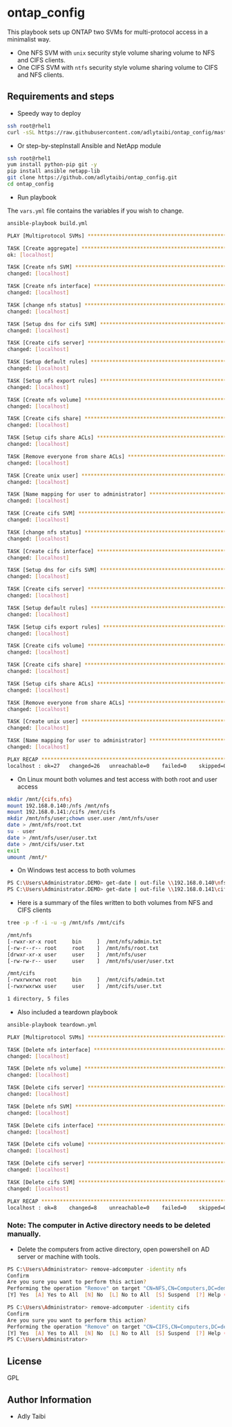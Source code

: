 ontap_config
============

This playbook sets up ONTAP two SVMs for multi-protocol access in a minimalist way.
- One NFS SVM with `unix` security style volume sharing volume to NFS and CIFS clients.
- One CIFS SVM with `ntfs` security style volume sharing volume to CIFS and NFS clients.

Requirements and steps
----------------------

- Speedy way to deploy

```bash
ssh root@rhel1
curl -sSL https://raw.githubusercontent.com/adlytaibi/ontap_config/master/build.sh|bash
```

- Or step-by-stepInstall Ansible and NetApp module

```bash
ssh root@rhel1
yum install python-pip git -y
pip install ansible netapp-lib
git clone https://github.com/adlytaibi/ontap_config.git
cd ontap_config
```

- Run playbook

The `vars.yml` file contains the variables if you wish to change.

```bash
ansible-playbook build.yml

PLAY [Multiprotocol SVMs] **************************************************************

TASK [Create aggregate] ****************************************************************
ok: [localhost]

TASK [Create nfs SVM] ******************************************************************
changed: [localhost]

TASK [Create nfs interface] ************************************************************
changed: [localhost]

TASK [change nfs status] ***************************************************************
changed: [localhost]

TASK [Setup dns for cifs SVM] **********************************************************
changed: [localhost]

TASK [Create cifs server] **************************************************************
changed: [localhost]

TASK [Setup default rules] *************************************************************
changed: [localhost]

TASK [Setup nfs export rules] **********************************************************
changed: [localhost]

TASK [Create nfs volume] ***************************************************************
changed: [localhost]

TASK [Create cifs share] ***************************************************************
changed: [localhost]

TASK [Setup cifs share ACLs] ***********************************************************
changed: [localhost]

TASK [Remove everyone from share ACLs] *************************************************
changed: [localhost]

TASK [Create unix user] ****************************************************************
changed: [localhost]

TASK [Name mapping for user to administrator] ******************************************
changed: [localhost]

TASK [Create cifs SVM] *****************************************************************
changed: [localhost]

TASK [change nfs status] ***************************************************************
changed: [localhost]

TASK [Create cifs interface] ***********************************************************
changed: [localhost]

TASK [Setup dns for cifs SVM] **********************************************************
changed: [localhost]

TASK [Create cifs server] **************************************************************
changed: [localhost]

TASK [Setup default rules] *************************************************************
changed: [localhost]

TASK [Setup cifs export rules] *********************************************************
changed: [localhost]

TASK [Create cifs volume] **************************************************************
changed: [localhost]

TASK [Create cifs share] ***************************************************************
changed: [localhost]

TASK [Setup cifs share ACLs] ***********************************************************
changed: [localhost]

TASK [Remove everyone from share ACLs] *************************************************
changed: [localhost]

TASK [Create unix user] ****************************************************************
changed: [localhost]

TASK [Name mapping for user to administrator] ******************************************
changed: [localhost]

PLAY RECAP *****************************************************************************
localhost : ok=27   changed=26   unreachable=0    failed=0    skipped=0    rescued=0    ignored=0
```

- On Linux mount both volumes and test access with both root and user access

```bash
mkdir /mnt/{cifs,nfs}
mount 192.168.0.140:/nfs /mnt/nfs
mount 192.168.0.141:/cifs /mnt/cifs
mkdir /mnt/nfs/user;chown user.user /mnt/nfs/user
date > /mnt/nfs/root.txt
su - user
date > /mnt/nfs/user/user.txt
date > /mnt/cifs/user.txt
exit
umount /mnt/*
```

- On Windows test access to both volumes

```bash
PS C:\Users\Administrator.DEMO> get-date | out-file \\192.168.0.140\nfs\admin.txt
PS C:\Users\Administrator.DEMO> get-date | out-file \\192.168.0.141\cifs\admin.txt
```

- Here is a summary of the files written to both volumes from NFS and CIFS clients

```bash
tree -p -f -i -u -g /mnt/nfs /mnt/cifs

/mnt/nfs
[-rwxr-xr-x root     bin     ]  /mnt/nfs/admin.txt
[-rw-r--r-- root     root    ]  /mnt/nfs/root.txt
[drwxr-xr-x user     user    ]  /mnt/nfs/user
[-rw-rw-r-- user     user    ]  /mnt/nfs/user/user.txt

/mnt/cifs
[-rwxrwxrwx root     bin     ]  /mnt/cifs/admin.txt
[-rwxrwxrwx user     user    ]  /mnt/cifs/user.txt

1 directory, 5 files
```

- Also included a teardown playbook

```bash
ansible-playbook teardown.yml

PLAY [Multiprotocol SVMs] **************************************************************

TASK [Delete nfs interface] ************************************************************
changed: [localhost]

TASK [Delete nfs volume] ***************************************************************
changed: [localhost]

TASK [Delete cifs server] **************************************************************
changed: [localhost]

TASK [Delete nfs SVM] ******************************************************************
changed: [localhost]

TASK [Delete cifs interface] ***********************************************************
changed: [localhost]

TASK [Delete cifs volume] **************************************************************
changed: [localhost]

TASK [Delete cifs server] **************************************************************
changed: [localhost]

TASK [Delete cifs SVM] *****************************************************************
changed: [localhost]

PLAY RECAP *****************************************************************************
localhost : ok=8    changed=8    unreachable=0    failed=0    skipped=0    rescued=0    ignored=0
```

### Note: The computer in Active directory needs to be deleted manually.

- Delete the computers from active directory, open powershell on AD server or machine with tools.

```bash
PS C:\Users\Administrator> remove-adcomputer -identity nfs
Confirm
Are you sure you want to perform this action?
Performing the operation "Remove" on target "CN=NFS,CN=Computers,DC=demo,DC=netapp,DC=com".
[Y] Yes  [A] Yes to All  [N] No  [L] No to All  [S] Suspend  [?] Help (default is "Y"):

PS C:\Users\Administrator> remove-adcomputer -identity cifs
Confirm
Are you sure you want to perform this action?
Performing the operation "Remove" on target "CN=CIFS,CN=Computers,DC=demo,DC=netapp,DC=com".
[Y] Yes  [A] Yes to All  [N] No  [L] No to All  [S] Suspend  [?] Help (default is "Y"):
PS C:\Users\Administrator>
```

License
-------

GPL

Author Information
------------------

- Adly Taibi

